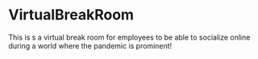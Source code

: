 # VirtualBreakRoom
This is s a virtual break room for employees to be able to socialize online during a world where the pandemic is prominent!
